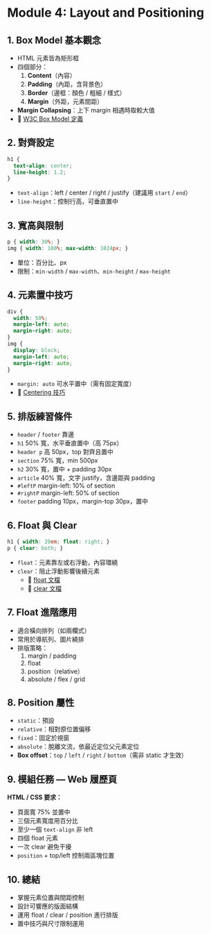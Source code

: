 # Module 4: Layout and Positioning

## 1. Box Model 基本觀念
- HTML 元素皆為矩形框
- 四個部分：
    1. **Content**（內容）
    2. **Padding**（內距，含背景色）
    3. **Border**（邊框：顏色 / 粗細 / 樣式）
    4. **Margin**（外距，元素間距）
- **Margin Collapsing**：上下 margin 相遇時取較大值
- 🔗 [W3C Box Model 定義](https://www.w3.org/TR/CSS22/box.html)

## 2. 對齊設定
```css
h1 {
  text-align: center;
  line-height: 1.2;
}
```
- `text-align`：left / center / right / justify（建議用 `start` / `end`）
- `line-height`：控制行高，可垂直置中

## 3. 寬高與限制
```css
p { width: 30%; }
img { width: 100%; max-width: 1024px; }
```
- 單位：百分比、px
- 限制：`min-width` / `max-width`、`min-height` / `max-height`

## 4. 元素置中技巧
```css
div {
  width: 50%;
  margin-left: auto;
  margin-right: auto;
}
img {
  display: block;
  margin-left: auto;
  margin-right: auto;
}
```
- `margin: auto` 可水平置中（需有固定寬度）
- 🔗 [Centering 技巧](https://www.w3.org/Style/Examples/007/center)

## 5. 排版練習條件
- `header` / `footer` 靠邊
- `h1` 50% 寬，水平垂直置中（高 75px）
- `header p` 高 50px，top 對齊且置中
- `section` 75% 寬，min 500px
- `h2` 30% 寬，置中 + padding 30px
- `article` 40% 寬，文字 justify，含邊距與 padding
- `#leftP` margin-left: 10% of section
- `#rightP` margin-left: 50% of section
- `footer` padding 10px，margin-top 30px，置中

## 6. Float 與 Clear
```css
h1 { width: 20em; float: right; }
p { clear: both; }
```
- `float`：元素靠左或右浮動，內容環繞
- `clear`：阻止浮動影響後續元素
    - 🔗 [float 文檔](https://drafts.csswg.org/css2/#propdef-float)
    - 🔗 [clear 文檔](https://drafts.csswg.org/css2/#propdef-clear)

## 7. Float 進階應用
- 適合橫向排列（如兩欄式）
- 常用於導航列、圖片繞排
- 排版策略：
    1. margin / padding
    2. float
    3. position（relative）
    4. absolute / flex / grid

## 8. Position 屬性
- `static`：預設
- `relative`：相對原位置偏移
- `fixed`：固定於視窗
- `absolute`：脫離文流，依最近定位父元素定位
- **Box offset**：`top` / `left` / `right` / `bottom`（需非 static 才生效）

## 9. 模組任務 — Web 履歷頁
**HTML / CSS 要求：**
- 頁面寬 75% 並置中
- 三個元素寬度用百分比
- 至少一個 `text-align` 非 left
- 四個 float 元素
- 一次 clear 避免干擾
- `position` + top/left 控制兩區塊位置

## 10. 總結
- 掌握元素位置與間距控制
- 設計可響應的版面結構
- 運用 float / clear / position 進行排版
- 置中技巧與尺寸限制運用
